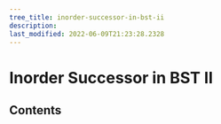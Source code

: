 ```yaml
---
tree_title: inorder-successor-in-bst-ii
description: 
last_modified: 2022-06-09T21:23:28.2328
---
```


# Inorder Successor in BST II

## Contents
